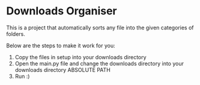 # Downloads Organiser
This is a project that automatically sorts any file into the given categories of folders.


Below are the steps to make it work for you:

1. Copy the files in setup into your downloads directory
2. Open the main.py file and change the downloads directory into your downloads directory ABSOLUTE PATH
3. Run :)
